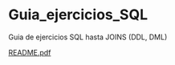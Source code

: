 # Guia_ejercicios_SQL
 Guia de ejercicios SQL hasta JOINS (DDL, DML)

[README.pdf](https://github.com/ramagar/Guia_ejercicios_SQL_Cimino/files/14872338/README.pdf)

